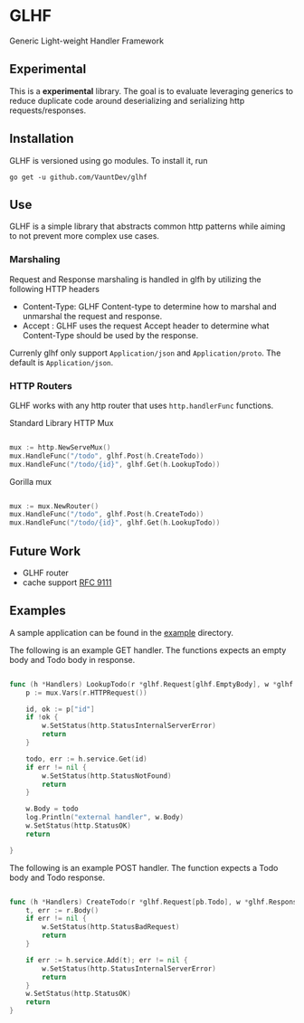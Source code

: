 # GLHF

Generic Light-weight Handler Framework

## Experimental

This is a **experimental** library. The goal is to evaluate leveraging generics to reduce duplicate code around deserializing and serializing http requests/responses.

## Installation

GLHF is versioned using go modules. To install it, run

`go get -u github.com/VauntDev/glhf`

## Use

GLHF is a simple library that abstracts common http patterns while aiming to not prevent more complex use cases.

### Marshaling

Request and Response marshaling is handled in glfh by utilizing the following HTTP headers

- Content-Type: GLHF Content-type to determine how to marshal and unmarshal the request and response.
- Accept : GLHF uses the request Accept header to determine what Content-Type should be used by the response.

Currenly glhf only support `Application/json` and `Application/proto`. The default is `Application/json`.

### HTTP Routers

GLHF works with any http router that uses `http.handlerFunc` functions.

Standard Library HTTP Mux

```go

mux := http.NewServeMux()
mux.HandleFunc("/todo", glhf.Post(h.CreateTodo))
mux.HandleFunc("/todo/{id}", glhf.Get(h.LookupTodo))

```

Gorilla mux

```go

mux := mux.NewRouter()
mux.HandleFunc("/todo", glhf.Post(h.CreateTodo))
mux.HandleFunc("/todo/{id}", glhf.Get(h.LookupTodo))

```

## Future Work

- GLHF router
- cache support [RFC 9111]( https://www.rfc-editor.org/rfc/rfc9111.html )

## Examples

A sample application can be found in the [example](./example/main.go) directory.

The following is an example GET handler. The functions expects an empty body and Todo body in response.

```go

func (h *Handlers) LookupTodo(r *glhf.Request[glhf.EmptyBody], w *glhf.Response[pb.Todo]) {
    p := mux.Vars(r.HTTPRequest())

    id, ok := p["id"]
    if !ok {
        w.SetStatus(http.StatusInternalServerError)
        return
    }

    todo, err := h.service.Get(id)
    if err != nil {
        w.SetStatus(http.StatusNotFound)
        return
    }

    w.Body = todo
    log.Println("external handler", w.Body)
    w.SetStatus(http.StatusOK)
    return

}
```

The following is an example POST handler. The function expects a Todo body and Todo response.

```go

func (h *Handlers) CreateTodo(r *glhf.Request[pb.Todo], w *glhf.Response[glhf.EmptyBody]) {
    t, err := r.Body()
    if err != nil {
        w.SetStatus(http.StatusBadRequest)
        return
    }

    if err := h.service.Add(t); err != nil {
        w.SetStatus(http.StatusInternalServerError)
        return
    }
    w.SetStatus(http.StatusOK)
    return
}
```
